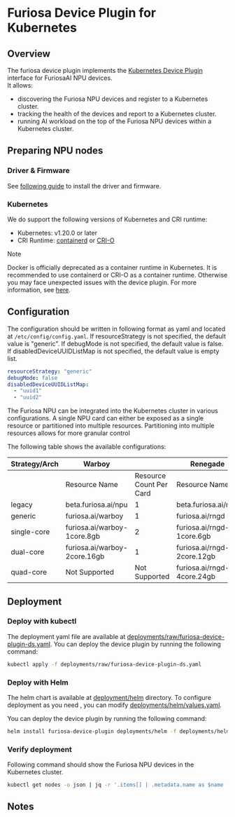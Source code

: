 # Furiosa Device Plugin for Kubernetes

<!-- ADD TOC HERE -->

## Overview
The furiosa device plugin implements the [Kubernetes Device Plugin](https://kubernetes.io/docs/concepts/extend-kubernetes/compute-storage-net/device-plugins/) interface for FuriosaAI NPU devices.  
It allows:
- discovering the Furiosa NPU devices and register to a Kubernetes cluster.
- tracking the health of the devices and report to a Kubernetes cluster.
- running AI workload on the top of the Furiosa NPU devices within a Kubernetes cluster.

## Preparing NPU nodes
### Driver & Firmware
See [following guide](https://furiosa-ai.github.io/docs/latest/en/software/installation.html) to install the driver and firmware.
<!-- update this once operator is ready -->

### Kubernetes
We do support the following versions of Kubernetes and CRI runtime:
- Kubernetes: v1.20.0 or later
- CRI Runtime: [containerd](https://github.com/containerd/containerd) or [CRI-O](https://github.com/cri-o/cri-o)

> [!NOTE]  
> Docker is officially deprecated as a container runtime in Kubernetes.
> It is recommended to use containerd or CRI-O as a container runtime.
> Otherwise you may face unexpected issues with the device plugin.
> For more information, see [here](https://kubernetes.io/blog/2020/12/02/dont-panic-kubernetes-and-docker/).

## Configuration
The configuration should be written in following format as yaml and located at `/etc/config/config.yaml`.
If resourceStrategy is not specified, the default value is "generic". If debugMode is not specified, the default value is false.
If disabledDeviceUUIDListMap is not specified, the default value is empty list.
```yaml
resourceStrategy: "generic"
debugMode: false
disabledDeviceUUIDListMap:
  - "uuid1"
  - "uuid2"
```

The Furiosa NPU can be integrated into the Kubernetes cluster in various configurations. A single NPU card can either be exposed as a single resource or partitioned into multiple resources. Partitioning into multiple resources allows for more granular control

The following table shows the available configurations:

| Strategy/Arch | Warboy                       |                         | Renegade                    |                         |
|---------------|------------------------------|-------------------------|-----------------------------|-------------------------|
|               | Resource Name                | Resource Count Per Card | Resource Name               | Resource Count Per Card |
| legacy        | beta.furiosa.ai/npu          | 1                       | beta.furiosa.ai/npu         | 1                       |
| generic       | furiosa.ai/warboy            | 1                       | furiosa.ai/rngd             | 1                       |
| single-core   | furiosa.ai/warboy-1core.8gb  | 2                       | furiosa.ai/rngd-1core.6gb   | 8                       |
| dual-core     | furiosa.ai/warboy-2core.16gb | 1                       | furiosa.ai/rngd-2core.12gb  | 4                       |
| quad-core     | Not Supported                | Not Supported           | furiosa.ai/rngd-4core.24gb  | 2                       |


## Deployment

### Deploy with kubectl
The deployment yaml file are available at [deployments/raw/furiosa-device-plugin-ds.yaml](deployments/raw/furiosa-device-plugin-ds.yaml).
You can deploy the device plugin by running the following command:
```bash
kubectl apply -f deployments/raw/furiosa-device-plugin-ds.yaml
```

### Deploy with Helm
The helm chart is available at [deployment/helm](deployments/helm) directory.
To configure deployment as you need , you can modify [deployments/helm/values.yaml](deployments/helm/values.yaml).

You can deploy the device plugin by running the following command:
```bash
helm install furiosa-device-plugin deployments/helm -f deployments/helm/values.yaml -n kube-system
```

<!-- add deploy with npu operator here -->


### Verify deployment
Following command should show the Furiosa NPU devices in the Kubernetes cluster.
```bash
kubectl get nodes -o json | jq -r '.items[] | .metadata.name as $name | .status.capacity | to_entries | map("    \(.key): \(.value)") | $name + ":\n  capacity:\n" + join("\n")'
```


## Notes
